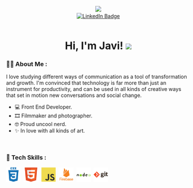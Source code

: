 <div id="header" align="center">
  <img src="https://art.pixilart.com/7a66566332c1.gif" width="300"/>
  <div id="badges">
  <a href="https://www.linkedin.com/in/javiera-munita-rojas/">
    <img src="https://img.shields.io/badge/LinkedIn-blue?style=for-the-badge&logo=linkedin&logoColor=white" alt="LinkedIn Badge"/>
  </a>
</div>
  <img src="https://komarev.com/ghpvc/?username=JavieraMunita&style=flat-square&color=blue" alt=""/>
  <h1>
  Hi, I'm Javi!
  <img src="https://media.giphy.com/media/hvRJCLFzcasrR4ia7z/giphy.gif" width="30px"/>
</h1>
</div>

### :woman_technologist: About Me : 
I love studying different ways of communication as a tool of transformation and growth. I'm convinced that technology is far more than just an instrument for productivity, and can be used in all kinds of creative ways that set in motion new conversations and social change.


- :computer: Front End Developer.
- :film_strip: Filmmaker and photographer.
- :nerd_face: Proud uncool nerd.
- :sparkles: In love with all kinds of art.

<br>

### :floppy_disk: Tech Skills :
<div>
  <img src="https://github.com/devicons/devicon/blob/master/icons/css3/css3-plain-wordmark.svg"  title="CSS3" alt="CSS" width="40" height="40"/>&nbsp;
  <img src="https://github.com/devicons/devicon/blob/master/icons/html5/html5-original.svg" title="HTML5" alt="HTML" width="40" height="40"/>&nbsp;
  <img src="https://github.com/devicons/devicon/blob/master/icons/javascript/javascript-original.svg" title="JavaScript" alt="JavaScript" width="40" height="40"/>&nbsp;
  <img src="https://github.com/devicons/devicon/blob/master/icons/firebase/firebase-plain-wordmark.svg" title="Firebase" alt="Firebase" width="40" height="40"/>&nbsp;
  <img src="https://github.com/devicons/devicon/blob/master/icons/nodejs/nodejs-original-wordmark.svg" title="NodeJS" alt="NodeJS" width="40" height="40"/>&nbsp; 
  <img src="https://github.com/devicons/devicon/blob/master/icons/git/git-original-wordmark.svg" title="Git" **alt="Git" width="40" height="40"/>
</div>

<br>





